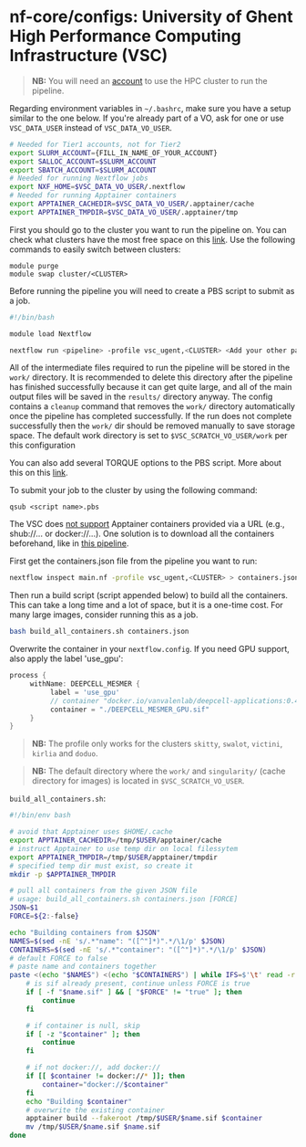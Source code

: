 # nf-core/configs: University of Ghent High Performance Computing Infrastructure (VSC)

> **NB:** You will need an [account](https://www.ugent.be/hpc/en/access/faq/access) to use the HPC cluster to run the pipeline.

Regarding environment variables in `~/.bashrc`, make sure you have a setup similar to the one below. If you're already part of a VO, ask for one or use `VSC_DATA_USER` instead of `VSC_DATA_VO_USER`.
```bash
# Needed for Tier1 accounts, not for Tier2
export SLURM_ACCOUNT={FILL_IN_NAME_OF_YOUR_ACCOUNT}
export SALLOC_ACCOUNT=$SLURM_ACCOUNT
export SBATCH_ACCOUNT=$SLURM_ACCOUNT
# Needed for running Nextflow jobs
export NXF_HOME=$VSC_DATA_VO_USER/.nextflow
# Needed for running Apptainer containers
export APPTAINER_CACHEDIR=$VSC_DATA_VO_USER/.apptainer/cache
export APPTAINER_TMPDIR=$VSC_DATA_VO_USER/.apptainer/tmp
```

First you should go to the cluster you want to run the pipeline on. You can check what clusters have the most free space on this [link](https://shieldon.ugent.be:8083/pbsmon-web-users/). Use the following commands to easily switch between clusters:

```shell
module purge
module swap cluster/<CLUSTER>
```

Before running the pipeline you will need to create a PBS script to submit as a job.

```bash
#!/bin/bash

module load Nextflow

nextflow run <pipeline> -profile vsc_ugent,<CLUSTER> <Add your other parameters>
```

All of the intermediate files required to run the pipeline will be stored in the `work/` directory. It is recommended to delete this directory after the pipeline has finished successfully because it can get quite large, and all of the main output files will be saved in the `results/` directory anyway.
The config contains a `cleanup` command that removes the `work/` directory automatically once the pipeline has completed successfully. If the run does not complete successfully then the `work/` dir should be removed manually to save storage space. The default work directory is set to `$VSC_SCRATCH_VO_USER/work` per this configuration

You can also add several TORQUE options to the PBS script. More about this on this [link](http://hpcugent.github.io/vsc_user_docs/pdf/intro-HPC-linux-gent.pdf#appendix.B).

To submit your job to the cluster by using the following command:

```shell
qsub <script name>.pbs
```

The VSC does [not support](https://docs.hpc.ugent.be/Linux/apptainer/) Apptainer containers provided via a URL (e.g., shub://... or docker://...). 
One solution is to download all the containers beforehand, like in [this pipeline](https://github.com/saeyslab/spotless-benchmark). 

First get the containers.json file from the pipeline you want to run:
```bash
nextflow inspect main.nf -profile vsc_ugent,<CLUSTER> > containers.json
```

Then run a build script (script appended below) to build all the containers. This can take a long time and a lot of space, but it is a one-time cost. For many large images, consider running this as a job.
```bash
bash build_all_containers.sh containers.json
```

Overwrite the container in your `nextflow.config`. If you need GPU support, also apply the label 'use_gpu':
```groovy
process {
     withName: DEEPCELL_MESMER {
          label = 'use_gpu'
          // container "docker.io/vanvalenlab/deepcell-applications:0.4.1"
          container = "./DEEPCELL_MESMER_GPU.sif"
     }
}
```

> **NB:** The profile only works for the clusters `skitty`, `swalot`, `victini`, `kirlia` and `doduo`.

> **NB:** The default directory where the `work/` and `singularity/` (cache directory for images) is located in `$VSC_SCRATCH_VO_USER`.

`build_all_containers.sh`:
```bash
#!/bin/env bash

# avoid that Apptainer uses $HOME/.cache
export APPTAINER_CACHEDIR=/tmp/$USER/apptainer/cache
# instruct Apptainer to use temp dir on local filessytem
export APPTAINER_TMPDIR=/tmp/$USER/apptainer/tmpdir
# specified temp dir must exist, so create it
mkdir -p $APPTAINER_TMPDIR

# pull all containers from the given JSON file
# usage: build_all_containers.sh containers.json [FORCE]
JSON=$1
FORCE=${2:-false}

echo "Building containers from $JSON"
NAMES=$(sed -nE 's/.*"name": "([^"]*)".*/\1/p' $JSON)
CONTAINERS=$(sed -nE 's/.*"container": "([^"]*)".*/\1/p' $JSON)
# default FORCE to false
# paste name and containers together
paste <(echo "$NAMES") <(echo "$CONTAINERS") | while IFS=$'\t' read -r name container; do
    # is sif already present, continue unless FORCE is true
    if [ -f "$name.sif" ] && [ "$FORCE" != "true" ]; then
        continue
    fi

    # if container is null, skip
    if [ -z "$container" ]; then
        continue
    fi

    # if not docker://, add docker://
    if [[ $container != docker://* ]]; then
        container="docker://$container"
    fi
    echo "Building $container"
    # overwrite the existing container
    apptainer build --fakeroot /tmp/$USER/$name.sif $container
    mv /tmp/$USER/$name.sif $name.sif
done
```